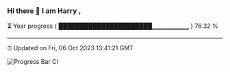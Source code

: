 ### Hi there 👋 I am Harry , 

⏳ Year progress { ██████████████████████▁▁▁▁▁▁▁▁ } 76.32 %

---

⏰ Updated on Fri, 06 Oct 2023 13:41:21 GMT

![Progress Bar CI](https://github.com/duykhang68/duykhang68/workflows/Progress%20Bar%20CI/badge.svg)
